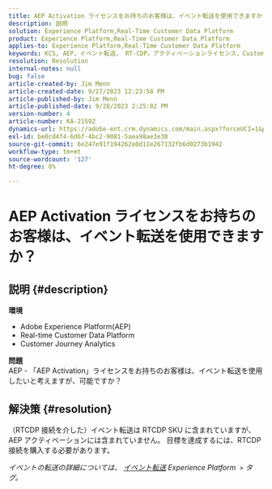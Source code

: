 ```yaml
---
title: AEP Activation ライセンスをお持ちのお客様は、イベント転送を使用できますか？
description: 説明
solution: Experience Platform,Real-Time Customer Data Platform
product: Experience Platform,Real-Time Customer Data Platform
applies-to: Experience Platform,Real-Time Customer Data Platform
keywords: KCS, AEP，イベント転送， RT-CDP，アクティベーションライセンス，Customer Journey Analytics, Adobe Experience Platform
resolution: Resolution
internal-notes: null
bug: false
article-created-by: Jim Menn
article-created-date: 9/27/2023 12:23:58 PM
article-published-by: Jim Menn
article-published-date: 9/28/2023 2:25:02 PM
version-number: 4
article-number: KA-21592
dynamics-url: https://adobe-ent.crm.dynamics.com/main.aspx?forceUCI=1&pagetype=entityrecord&etn=knowledgearticle&id=0fe596b8-305d-ee11-be6f-6045bd006268
exl-id: be0cd4f4-6d6f-4bc2-9081-5aea98ae3e30
source-git-commit: 6e247e91f194262e0d11e267132fb6d0273b1942
workflow-type: tm+mt
source-wordcount: '127'
ht-degree: 8%

---
```


# AEP Activation ライセンスをお持ちのお客様は、イベント転送を使用できますか？

## 説明 {#description}

<b>環境</b>
- Adobe Experience Platform(AEP)
- Real-time Customer Data Platform
- Customer Journey Analytics


<b>問題</b>
<br>AEP - 「AEP Activation」ライセンスをお持ちのお客様は、イベント転送を使用したいと考えますが、可能ですか？<br>

## 解決策 {#resolution}


（RTCDP 接続を介した）イベント転送は RTCDP SKU に含まれていますが、AEP アクティベーションには含まれていません。
目標を達成するには、RTCDP 接続を購入する必要があります。

*イベントの転送の詳細については、 [イベント転送](https://experienceleague.adobe.com/docs/experience-platform/tags/event-forwarding/overview.html?lang=en) Experience Platform  `>`  タグ。*
